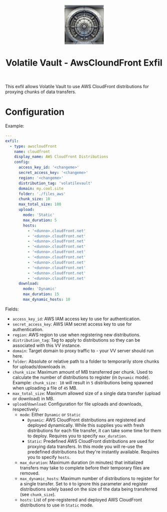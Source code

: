 <div align="center">
  <img width="125px" src="../../../../../client/public/logo192.png" />
  <h1>Volatile Vault - AwsCloundFront Exfil</h1>
  <br/>
</div>

This exfil allows Volatile Vault to use AWS CloudFront distributions for proxying chunks of data transfers.

# Configuration

Example:

```yaml
---
exfil:
  - type: awscloudfront
    name: cloudfront
    display_name: AWS Cloudfront Distributions
    config:
      access_key_id: '<changeme>'
      secret_access_key: '<changeme>'
      region: '<changeme>'
      distribution_tag: 'volatilevault'
      domain: my.cool.site
      folder: './files_aws'
      chunk_size: 10
      max_total_size: 100
      upload:
        mode: 'Static'
        max_duration: 5
        hosts:
          - '<dunno>.cloudfront.net'
          - '<dunno>.cloudfront.net'
          - '<dunno>.cloudfront.net'
          - '<dunno>.cloudfront.net'
          - '<dunno>.cloudfront.net'
          - '<dunno>.cloudfront.net'
          - '<dunno>.cloudfront.net'
          - '<dunno>.cloudfront.net'
          - '<dunno>.cloudfront.net'
          - '<dunno>.cloudfront.net'
      download:
        mode: 'Dynamic'
        max_duration: 15
        max_dynamic_hosts: 10
```

Fields:

- `access_key_id`: AWS IAM access key to use for authentication.
- `secret_access_key`: AWS IAM secret access key to use for authentication.
- `region`: AWS region to use when registering new distributions.
- `distribution_tag`: Tag to apply to distributions so they can be associated with this VV instance.
- `domain`: Target domain to proxy traffic to - your VV server should run here.
- `folder`: Absolute or relative path to a folder to temporarily store chunks for uploads/downloads in.
- `chunk_size`: Maximum amount of MB transferred per chunk. Used to calculate the number of distributions to register (in `Dynamic` mode). Example: `chunk_size: 10` will result in `5` distributions being spawned when uploading a file of `45` MB.
- `max_total_size`: Maximum allowed size of a single data transfer (upload or download) in MB.
- `upload`/`download`: Configuration for file uploads and downloads, respectively:
  - `mode`: Either `Dynamic` or `Static`
    - `Dynamic`: AWS CloudFront distributions are registered and deployed dynamically. While this supplies you with fresh distributions for each file transfer, it can take some time for them to deploy. Requires you to specify `max_duration`.
    - `Static`: Predefined AWS CloudFront distributions are used for proxying data transfers. In this mode you will re-use the predefined distributions but they're instantly available. Requires you to specify `hosts`.
  - `max_duration`: Maximum duration (in minutes) that initialized transfers may take to complete before their temporary files are removed.
  - `max_dynamic_hosts`: Maximum number of distributions to register for a single transfer. Set to `0` to ignore this parameter and register distributions solely based on the size of the data being transferred (see `chunk_size`).
  - `hosts`: List of pre-registered and deployed AWS CloudFront distributions to use in `Static` mode.
